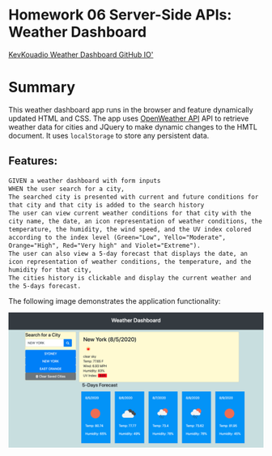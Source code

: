 # Homework 06 Server-Side APIs: Weather Dashboard

[KevKouadio Weather Dashboard GitHub IO'](https://kevkouadio.github.io/KK-Weather-Dashboard/)

# Summary

This weather dashboard app runs in the browser and feature dynamically updated HTML and CSS. 
The app uses [OpenWeather API](https://openweathermap.org/api) API to retrieve weather data for cities and JQuery to make dynamic changes to the HMTL document.
It uses `localStorage` to store any persistent data.


## Features:

```
GIVEN a weather dashboard with form inputs
WHEN the user search for a city,
The searched city is presented with current and future conditions for that city and that city is added to the search history
The user can view current weather conditions for that city with the city name, the date, an icon representation of weather conditions, the temperature, the humidity, the wind speed, and the UV index colored according to the index level (Green="Low", Yello="Moderate", Orange="High", Red="Very high" and Violet="Extreme").
The user can also view a 5-day forecast that displays the date, an icon representation of weather conditions, the temperature, and the humidity for that city,
The cities history is clickable and display the current weather and the 5-days forecast.

```

The following image demonstrates the application functionality:

![weather dashboard demo](./Assets/Screenshot.png)

